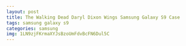 ```yaml
---
layout: post
title: The Walking Dead Daryl Dixon Wings Samsung Galaxy S9 Case
tags: samsung galaxy s9
categories: samsung
img: 1LN9zjFKrmaXYJsBzoUmFdvBcFN6Dul5C
---
```

